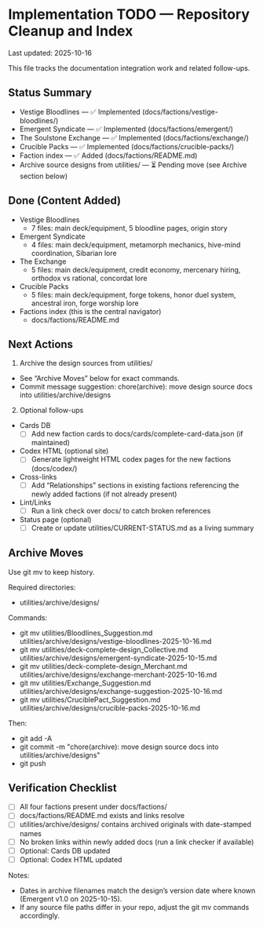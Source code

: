 # Implementation TODO — Repository Cleanup and Index
Last updated: 2025-10-16

This file tracks the documentation integration work and related follow-ups.

## Status Summary

- Vestige Bloodlines — ✅ Implemented (docs/factions/vestige-bloodlines/)
- Emergent Syndicate — ✅ Implemented (docs/factions/emergent/)
- The Soulstone Exchange — ✅ Implemented (docs/factions/exchange/)
- Crucible Packs — ✅ Implemented (docs/factions/crucible-packs/)
- Faction index — ✅ Added (docs/factions/README.md)
- Archive source designs from utilities/ — ⏳ Pending move (see Archive section below)

## Done (Content Added)

- Vestige Bloodlines
  - 7 files: main deck/equipment, 5 bloodline pages, origin story
- Emergent Syndicate
  - 4 files: main deck/equipment, metamorph mechanics, hive-mind coordination, Sibarian lore
- The Exchange
  - 5 files: main deck/equipment, credit economy, mercenary hiring, orthodox vs rational, concordat lore
- Crucible Packs
  - 5 files: main deck/equipment, forge tokens, honor duel system, ancestral iron, forge worship lore
- Factions index (this is the central navigator)
  - docs/factions/README.md

## Next Actions

1) Archive the design sources from utilities/
- See “Archive Moves” below for exact commands.
- Commit message suggestion: chore(archive): move design source docs into utilities/archive/designs

2) Optional follow-ups
- Cards DB
  - [ ] Add new faction cards to docs/cards/complete-card-data.json (if maintained)
- Codex HTML (optional site)
  - [ ] Generate lightweight HTML codex pages for the new factions (docs/codex/)
- Cross-links
  - [ ] Add “Relationships” sections in existing factions referencing the newly added factions (if not already present)
- Lint/Links
  - [ ] Run a link check over docs/ to catch broken references
- Status page (optional)
  - [ ] Create or update utilities/CURRENT-STATUS.md as a living summary

## Archive Moves

Use git mv to keep history.

Required directories:
- utilities/archive/designs/

Commands:
- git mv utilities/Bloodlines_Suggestion.md utilities/archive/designs/vestige-bloodlines-2025-10-16.md
- git mv utilities/deck-complete-design_Collective.md utilities/archive/designs/emergent-syndicate-2025-10-15.md
- git mv utilities/deck-complete-design_Merchant.md utilities/archive/designs/exchange-merchant-2025-10-16.md
- git mv utilities/Exchange_Suggestion.md utilities/archive/designs/exchange-suggestion-2025-10-16.md
- git mv utilities/CruciblePact_Suggestion.md utilities/archive/designs/crucible-packs-2025-10-16.md

Then:
- git add -A
- git commit -m "chore(archive): move design source docs into utilities/archive/designs"
- git push

## Verification Checklist

- [ ] All four factions present under docs/factions/
- [ ] docs/factions/README.md exists and links resolve
- [ ] utilities/archive/designs/ contains archived originals with date-stamped names
- [ ] No broken links within newly added docs (run a link checker if available)
- [ ] Optional: Cards DB updated
- [ ] Optional: Codex HTML updated

Notes:
- Dates in archive filenames match the design’s version date where known (Emergent v1.0 on 2025-10-15).
- If any source file paths differ in your repo, adjust the git mv commands accordingly.
